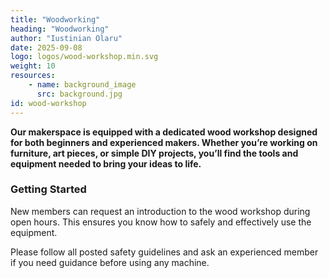 ```yaml
---
title: "Woodworking"
heading: "Woodworking"
author: "Iustinian Olaru"
date: 2025-09-08
logo: logos/wood-workshop.min.svg
weight: 10
resources:
    - name: background_image
      src: background.jpg
id: wood-workshop
---
```


**Our makerspace is equipped with a dedicated wood workshop designed for both beginners and experienced makers. Whether you’re working on furniture, art pieces, or simple DIY projects, you’ll find the tools and equipment needed to bring your ideas to life.**

### Getting Started

New members can request an introduction to the wood workshop during open hours. This ensures you know how to safely and effectively use the equipment.

Please follow all posted safety guidelines and ask an experienced member if you need guidance before using any machine.
